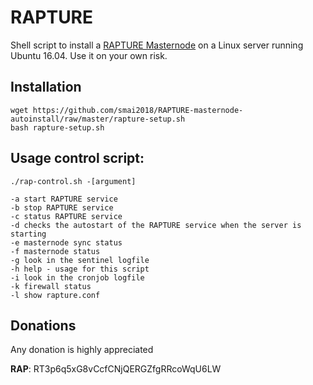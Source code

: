 # RAPTURE
Shell script to install a [RAPTURE Masternode](https://our-rapture.com/) on a Linux server running Ubuntu 16.04. Use it on your own risk.

## Installation
```
wget https://github.com/smai2018/RAPTURE-masternode-autoinstall/raw/master/rapture-setup.sh
bash rapture-setup.sh
```
## Usage control script:

```
./rap-control.sh -[argument]

-a start RAPTURE service
-b stop RAPTURE service
-c status RAPTURE service
-d checks the autostart of the RAPTURE service when the server is starting
-e masternode sync status
-f masternode status
-g look in the sentinel logfile
-h help - usage for this script
-i look in the cronjob logfile
-k firewall status
-l show rapture.conf
```
## Donations

Any donation is highly appreciated

**RAP**: RT3p6q5xG8vCcfCNjQERGZfgRRcoWqU6LW 
